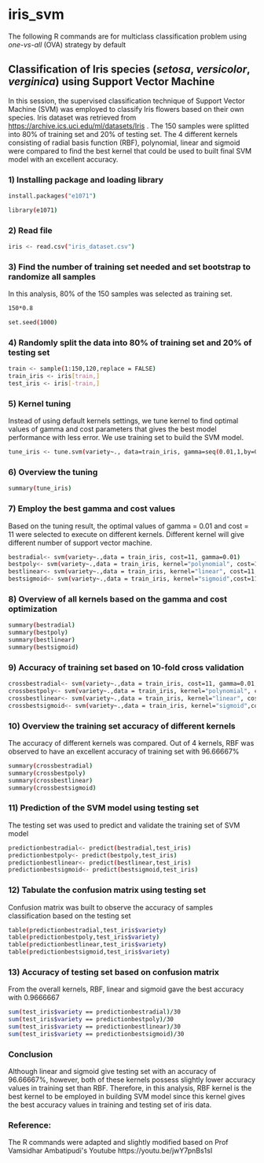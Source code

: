 # iris_svm
The following R commands are for multiclass classification problem using <i>one-vs-all</i> (OVA) strategy by default


<strong><h2> Classification of Iris species (<i>setosa</i>, <i>versicolor</i>, <i>verginica</i>) using Support Vector Machine </strong></h2>

In this session, the supervised classification technique of Support Vector Machine (SVM) was employed to classify Iris flowers based on their own species. Iris dataset was retrieved from https://archive.ics.uci.edu/ml/datasets/Iris . The 150 samples were splitted into 80% of training set and 20% of testing set. The 4 different kernels consisting of radial basis function (RBF), polynomial, linear and sigmoid were compared to find the best kernel that could be used to built final SVM model with an excellent accuracy.  


<h3> 1) Installing package and loading library </h3>

```bash
install.packages("e1071")

library(e1071)
```


<h3> 2) Read file </h3>

```bash
iris <- read.csv("iris_dataset.csv")
```


<h3> 3) Find the number of training set needed and set bootstrap to randomize all samples </h3>
In this analysis, 80% of the 150 samples was selected as training set. 

```bash
150*0.8

set.seed(1000)
```

<h3> 4) Randomly split the data into 80% of training set and 20% of testing set </h3>

```bash
train <- sample(1:150,120,replace = FALSE)
train_iris <- iris[train,]
test_iris <- iris[-train,]
```

<h3> 5) Kernel tuning </h3>
Instead of using default kernels settings, we tune kernel to find optimal values of gamma and cost parameters that gives the best model performance with less error. 
We use training set to build the SVM model.

```bash
tune_iris <- tune.svm(variety~., data=train_iris, gamma=seq(0.01,1,by=0.30),cost=seq(1,50,10)) 
```

<h3> 6) Overview the tuning </h3>

```bash
summary(tune_iris)
```


<h3> 7) Employ the best gamma and cost values  </h3>
Based on the tuning result, the optimal values of gamma = 0.01 and cost = 11 were selected to execute on different kernels. Different kernel will give different number of support vector machine. 

```bash
bestradial<- svm(variety~.,data = train_iris, cost=11, gamma=0.01)
bestpoly<- svm(variety~.,data = train_iris, kernel="polynomial", cost=11,gamma=0.01) 
bestlinear<- svm(variety~.,data = train_iris, kernel="linear", cost=11, gamma=0.01)
bestsigmoid<- svm(variety~.,data = train_iris, kernel="sigmoid",cost=11,gamma=0.01)
```


<h3> 8) Overview of all kernels based on the gamma and cost optimization </h3>

```bash
summary(bestradial)
summary(bestpoly)
summary(bestlinear)
summary(bestsigmoid)
```


<h3> 9) Accuracy of training set based on 10-fold cross validation </h3>

```bash
crossbestradial<- svm(variety~.,data = train_iris, cost=11, gamma=0.01,cross=10)
crossbestpoly<- svm(variety~.,data = train_iris, kernel="polynomial", cost=11,gamma=0.01,cross=10) 
crossbestlinear<- svm(variety~.,data = train_iris, kernel="linear", cost=11, gamma=0.01,cross=10)
crossbestsigmoid<- svm(variety~.,data = train_iris, kernel="sigmoid",cost=11,gamma=0.01,cross=10)
```

<h3> 10) Overview the training set accuracy of different kernels </h3>
The accuracy of different kernels was compared. Out of 4 kernels, RBF was observed to have an excellent accuracy of training set with 96.66667%

```bash
summary(crossbestradial)
summary(crossbestpoly)
summary(crossbestlinear)
summary(crossbestsigmoid)
```


<h3> 11) Prediction of the SVM model using testing set </h3>
The testing set was used to predict and validate the training set of SVM model

```bash
predictionbestradial<- predict(bestradial,test_iris)
predictionbestpoly<- predict(bestpoly,test_iris)
predictionbestlinear<- predict(bestlinear,test_iris)
predictionbestsigmoid<- predict(bestsigmoid,test_iris)
```

<h3> 12) Tabulate the confusion matrix using testing set </h3>
Confusion matrix was built to observe the accuracy of samples classification based on the testing set

```bash
table(predictionbestradial,test_iris$variety)
table(predictionbestpoly,test_iris$variety)
table(predictionbestlinear,test_iris$variety)
table(predictionbestsigmoid,test_iris$variety)
```

<h3> 13) Accuracy of testing set based on confusion matrix </h3>
From the overall kernels, RBF, linear and sigmoid gave the best accuracy with 0.9666667

```bash
sum(test_iris$variety == predictionbestradial)/30
sum(test_iris$variety == predictionbestpoly)/30
sum(test_iris$variety == predictionbestlinear)/30
sum(test_iris$variety == predictionbestsigmoid)/30
```


<h3> Conclusion </h3>
Although linear and sigmoid give testing set with an accuracy of 96.66667%, however, both of these kernels possess slightly lower accuracy values in training set than RBF. Therefore, in this analysis, RBF kernel is the best kernel to be employed in building SVM model since this kernel gives the best accuracy values in training and testing set of iris data.



<h3> Reference: </h3>
The R commands were adapted and slightly modified based on Prof Vamsidhar Ambatipudi's Youtube https://youtu.be/jwY7pnBs1sI
